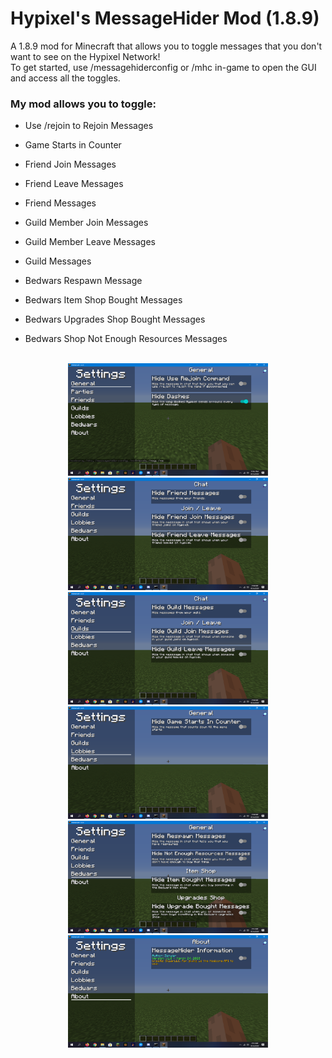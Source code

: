 # Hypixel's MessageHider Mod (1.8.9)
A 1.8.9 mod for Minecraft that allows you to toggle messages that you don't want to see on the Hypixel Network!
<br />
To get started, use /messagehiderconfig or /mhc in-game to open the GUI and access all the toggles.

### My mod allows you to toggle:
- Use /rejoin to Rejoin Messages

- Game Starts in Counter

- Friend Join Messages
- Friend Leave Messages
- Friend Messages

- Guild Member Join Messages
- Guild Member Leave Messages
- Guild Messages

- Bedwars Respawn Message
- Bedwars Item Shop Bought Messages
- Bedwars Upgrades Shop Bought Messages
- Bedwars Shop Not Enough Resources Messages

<br />
<center>
  <img src="images/general_category.png" width=320 height=180 />
  <img src="images/friends_category.png" width=320 height=180 />
  <img src="images/guilds_category.png" width=320 height=180 />
  <img src="images/lobbies_category.png" width=320 height=180 />
  <img src="images/bedwars_category.png" width=320 height=180 />
  <img src="images/about_category.png" width=320 height=180 />
</center>
